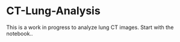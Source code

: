 # CT-Lung-Analysis

This is a work in progress to analyze lung CT images. Start with the notebook.. 

